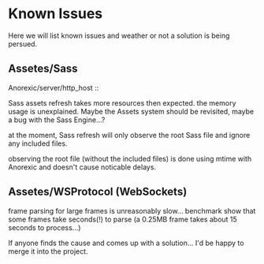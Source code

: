 # Known Issues

Here we will list known issues and weather or not a solution is being persued.

## Assetes/Sass
Anorexic/server/http_host ::

Sass assets refresh takes more resources then expected. the memory usage is unexplained.
Maybe the Assets system should be revisited, maybe a bug with the Sass Engine...?

at the moment, Sass refresh will only observe the root Sass file and ignore any included files.

observing the root file (without the included files) is done using mtime with Anorexic and doesn't cause noticable delays.

## Assetes/WSProtocol (WebSockets)

frame parsing for large frames is unreasonably slow... benchmark show that some frames take seconds(!) to parse (a 0.25MB frame takes about 15 seconds to process...)

If anyone finds the cause and comes up with a solution... I'd be happy to merge it into the project. 

